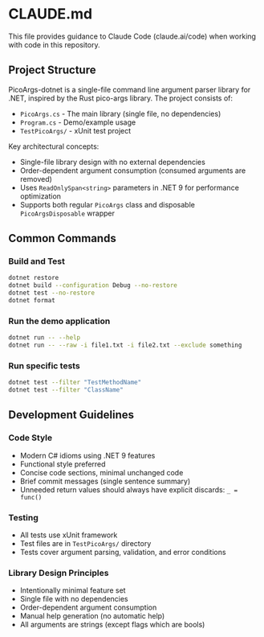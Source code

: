 # CLAUDE.md

This file provides guidance to Claude Code (claude.ai/code) when working with code in this repository.

## Project Structure

PicoArgs-dotnet is a single-file command line argument parser library for .NET, inspired by the Rust pico-args library. The project consists of:

- `PicoArgs.cs` - The main library (single file, no dependencies)
- `Program.cs` - Demo/example usage
- `TestPicoArgs/` - xUnit test project

Key architectural concepts:
- Single-file library design with no external dependencies
- Order-dependent argument consumption (consumed arguments are removed)
- Uses `ReadOnlySpan<string>` parameters in .NET 9 for performance optimization
- Supports both regular `PicoArgs` class and disposable `PicoArgsDisposable` wrapper

## Common Commands

### Build and Test
```bash
dotnet restore
dotnet build --configuration Debug --no-restore
dotnet test --no-restore
dotnet format
```

### Run the demo application
```bash
dotnet run -- --help
dotnet run -- --raw -i file1.txt -i file2.txt --exclude something
```

### Run specific tests
```bash
dotnet test --filter "TestMethodName"
dotnet test --filter "ClassName"
```

## Development Guidelines

### Code Style
- Modern C# idioms using .NET 9 features
- Functional style preferred
- Concise code sections, minimal unchanged code
- Brief commit messages (single sentence summary)
- Unneeded return values should always have explicit discards: `_ = func()`

### Testing
- All tests use xUnit framework
- Test files are in `TestPicoArgs/` directory
- Tests cover argument parsing, validation, and error conditions

### Library Design Principles
- Intentionally minimal feature set
- Single file with no dependencies
- Order-dependent argument consumption
- Manual help generation (no automatic help)
- All arguments are strings (except flags which are bools)